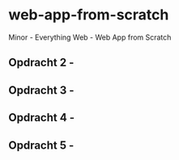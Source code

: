 # web-app-from-scratch
Minor - Everything Web - Web App from Scratch

## Opdracht 2 - 

## Opdracht 3 - 

## Opdracht 4 - 

## Opdracht 5 - 
